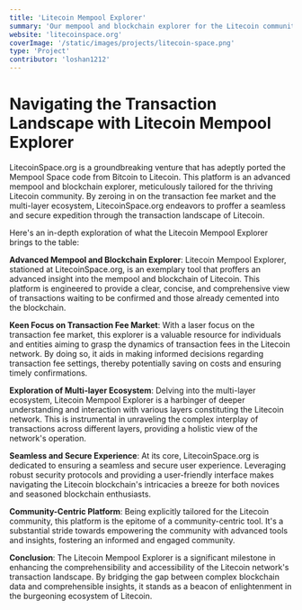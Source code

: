 ```yaml
---
title: 'Litecoin Mempool Explorer'
summary: 'Our mempool and blockchain explorer for the Litecoin community, focusing on the transaction fee market and multi-layer ecosystem'
website: 'litecoinspace.org'
coverImage: '/static/images/projects/litecoin-space.png'
type: 'Project'
contributor: 'loshan1212'
---
```


# **Navigating the Transaction Landscape with Litecoin Mempool Explorer**

LitecoinSpace.org is a groundbreaking venture that has adeptly ported the Mempool Space code from Bitcoin to Litecoin. This platform is an advanced mempool and blockchain explorer, meticulously tailored for the thriving Litecoin community. By zeroing in on the transaction fee market and the multi-layer ecosystem, LitecoinSpace.org endeavors to proffer a seamless and secure expedition through the transaction landscape of Litecoin.

Here's an in-depth exploration of what the Litecoin Mempool Explorer brings to the table:

**Advanced Mempool and Blockchain Explorer**:
Litecoin Mempool Explorer, stationed at LitecoinSpace.org, is an exemplary tool that proffers an advanced insight into the mempool and blockchain of Litecoin. This platform is engineered to provide a clear, concise, and comprehensive view of transactions waiting to be confirmed and those already cemented into the blockchain.

**Keen Focus on Transaction Fee Market**:
With a laser focus on the transaction fee market, this explorer is a valuable resource for individuals and entities aiming to grasp the dynamics of transaction fees in the Litecoin network. By doing so, it aids in making informed decisions regarding transaction fee settings, thereby potentially saving on costs and ensuring timely confirmations.

**Exploration of Multi-layer Ecosystem**:
Delving into the multi-layer ecosystem, Litecoin Mempool Explorer is a harbinger of deeper understanding and interaction with various layers constituting the Litecoin network. This is instrumental in unraveling the complex interplay of transactions across different layers, providing a holistic view of the network's operation.

**Seamless and Secure Experience**:
At its core, LitecoinSpace.org is dedicated to ensuring a seamless and secure user experience. Leveraging robust security protocols and providing a user-friendly interface makes navigating the Litecoin blockchain's intricacies a breeze for both novices and seasoned blockchain enthusiasts.

**Community-Centric Platform**:
Being explicitly tailored for the Litecoin community, this platform is the epitome of a community-centric tool. It's a substantial stride towards empowering the community with advanced tools and insights, fostering an informed and engaged community.

**Conclusion**:
The Litecoin Mempool Explorer is a significant milestone in enhancing the comprehensibility and accessibility of the Litecoin network's transaction landscape. By bridging the gap between complex blockchain data and comprehensible insights, it stands as a beacon of enlightenment in the burgeoning ecosystem of Litecoin.

